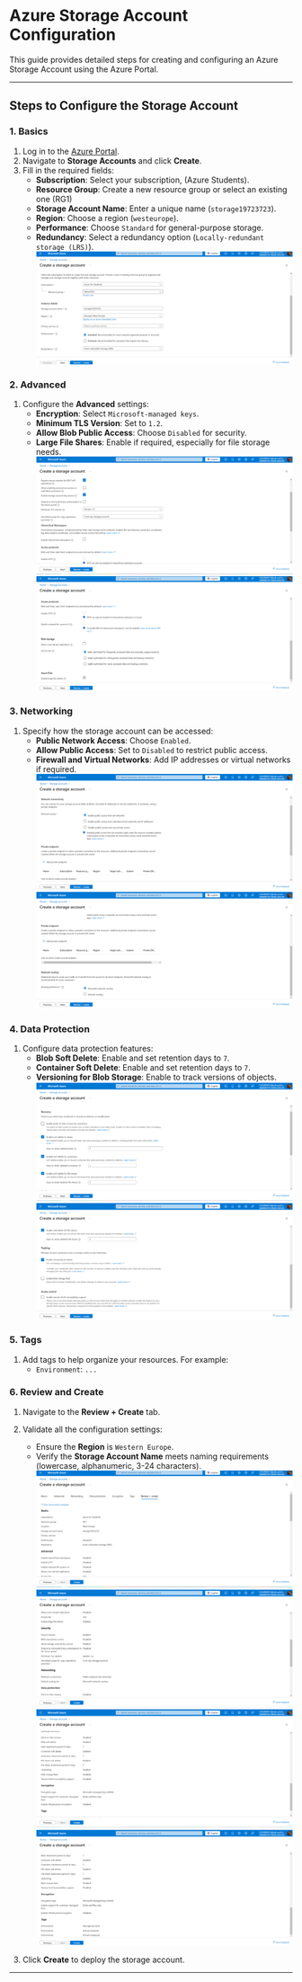 # Azure Storage Account Configuration

This guide provides detailed steps for creating and configuring an Azure Storage Account using the Azure Portal.

---

## Steps to Configure the Storage Account

### 1. Basics
1. Log in to the [Azure Portal](https://portal.azure.com).
2. Navigate to **Storage Accounts** and click **Create**.
3. Fill in the required fields:
   - **Subscription**: Select your subscription, (Azure Students).
   - **Resource Group**: Create a new resource group or select an existing one (RG1)
   - **Storage Account Name**: Enter a unique name (`storage19723723`).
   - **Region**: Choose a region (`westeurope`).
   - **Performance**: Choose `Standard` for general-purpose storage.
   - **Redundancy**: Select a redundancy option (`Locally-redundant storage (LRS)`).
   ![Step 1](screenshots/Config1.png)


### 2. Advanced
1. Configure the **Advanced** settings:
   - **Encryption**: Select `Microsoft-managed keys`.
   - **Minimum TLS Version**: Set to `1.2`.
   - **Allow Blob Public Access**: Choose `Disabled` for security.
   - **Large File Shares**: Enable if required, especially for file storage needs.
     ![Step 1](screenshots/Config2.png)
     ![Step 1](screenshots/Config3.png)

### 3. Networking
1. Specify how the storage account can be accessed:
   - **Public Network Access**: Choose `Enabled`.
   - **Allow Public Access**: Set to `Disabled` to restrict public access.
   - **Firewall and Virtual Networks**: Add IP addresses or virtual networks if required.
  ![Step 1](screenshots/Config4.png)
  ![Step 1](screenshots/Config5.png)

### 4. Data Protection
1. Configure data protection features:
   - **Blob Soft Delete**: Enable and set retention days to `7`.
   - **Container Soft Delete**: Enable and set retention days to `7`.
   - **Versioning for Blob Storage**: Enable to track versions of objects.
  ![Step 1](screenshots/Config6.png)
  ![Step 1](screenshots/Config7.png)

### 5. Tags
1. Add tags to help organize your resources. For example:
   - `Environment`: `...`

### 6. Review and Create
1. Navigate to the **Review + Create** tab.
2. Validate all the configuration settings:
   - Ensure the **Region** is `Western Europe`.
   - Verify the **Storage Account Name** meets naming requirements (lowercase, alphanumeric, 3-24 characters).
  ![Step 1](screenshots/Review1.png)
![Step 1](screenshots/Review2.png)
![Step 1](screenshots/Review3.png)
![Step 1](screenshots/Review4.png)

3. Click **Create** to deploy the storage account.

---



